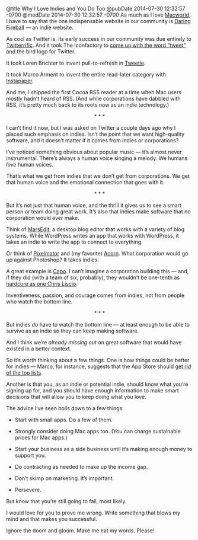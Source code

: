 @title Why I Love Indies and You Do Too
@pubDate 2014-07-30 12:32:57 -0700
@modDate 2014-07-30 12:32:57 -0700
As much as I love <a href="http://macworld.com/">Macworld</a>, I have to say that the one indispensable website in our community is <a href="http://daringfireball.net/">Daring Fireball</a> — an indie website.

As cool as Twitter is, its early success in our community was due entirely to <a href="http://twitterrific.com/mac">Twitterrific</a>. And it took The Iconfactory to <a href="http://furbo.org/2013/06/28/the-origin-of-tweet/">come up with the word “tweet”</a> and the bird logo for Twitter.

It took Loren Brichter to invent pull-to-refresh in <a href="http://en.wikipedia.org/wiki/Tweetie">Tweetie</a>.

It took Marco Arment to invent the entire read-later category with <a href="https://www.instapaper.com/">Instapaper</a>.

And me, I shipped the first Cocoa RSS reader at a time when Mac users mostly hadn’t heard of RSS. (And while corporations have dabbled with RSS, it’s pretty much back to its roots now as an indie technology.)

<p style="text-align:center">* * *</p>

I can’t find it now, but I was asked on Twitter a couple days ago why I placed such emphasis on indies. Isn’t the point that we want high-quality software, and it doesn’t matter if it comes from indies or corporations?

I’ve noticed something obvious about popular music — it’s almost never instrumental. There’s always a human voice singing a melody. We humans *love* human voices.

That’s what we get from indies that we don’t get from corporations. We get that human voice and the emotional connection that goes with it.

<p style="text-align:center">* * *</p>

But it’s not just that human voice, and the thrill it gives us to see a smart person or team doing great work. It’s also that indies make software that no corporation would ever make.

Think of <a href="http://www.red-sweater.com/marsedit/">MarsEdit</a>, a desktop blog editor that works with a variety of blog systems. While WordPress writes an app that works with WordPress, it takes an indie to write the app to connect to everything.

Or think of <a href="http://www.pixelmator.com">Pixelmator</a> and (my favorite) <a href="http://www.flyingmeat.com/acorn/">Acorn</a>. What corporation would go up against Photoshop? It takes indies.

A great example is <a href="http://supermegaultragroovy.com/products/capo/">Capo</a>. I can’t imagine a corporation building this — and, if they did (with a team of six, probably), they wouldn’t be one-tenth as <a href="http://supermegaultragroovy.com/2014/07/18/chord-intelligence/">hardcore as one Chris Liscio</a>.

Inventiveness, passion, and courage comes from indies, not from people who watch the bottom line.

<p style="text-align:center">* * *</p>

But indies *do* have to watch the bottom line — at least enough to be able to survive as an indie so they can keep making software.

And I think we’re *already missing out* on great software that would have existed in a better context.

So it’s worth thinking about a few things. One is how things could be better for indies — Marco, for instance, suggests that the App Store should <a href="http://www.marco.org/2014/07/28/app-rot">get rid of the top lists</a>.

Another is that you, as an indie or potential indie, should know what you’re signing up for, and you should have enough information to make smart decisions that will allow you to keep doing what you love.

The advice I’ve seen boils down to a few things:

* Start with small apps. Do a few of them.

* Strongly consider doing Mac apps too. (You can charge sustainable prices for Mac apps.)

* Start your business as a side business until it’s making enough money to support you.

* Do contracting as needed to make up the income gap.

* Don’t skimp on marketing. It’s important.

* Persevere.

But know that you’re still going to fail, most likely.

I would love for you to prove me wrong. Write something that blows my mind and that makes you successful.

Ignore the doom and gloom. Make me eat my words. Please!
